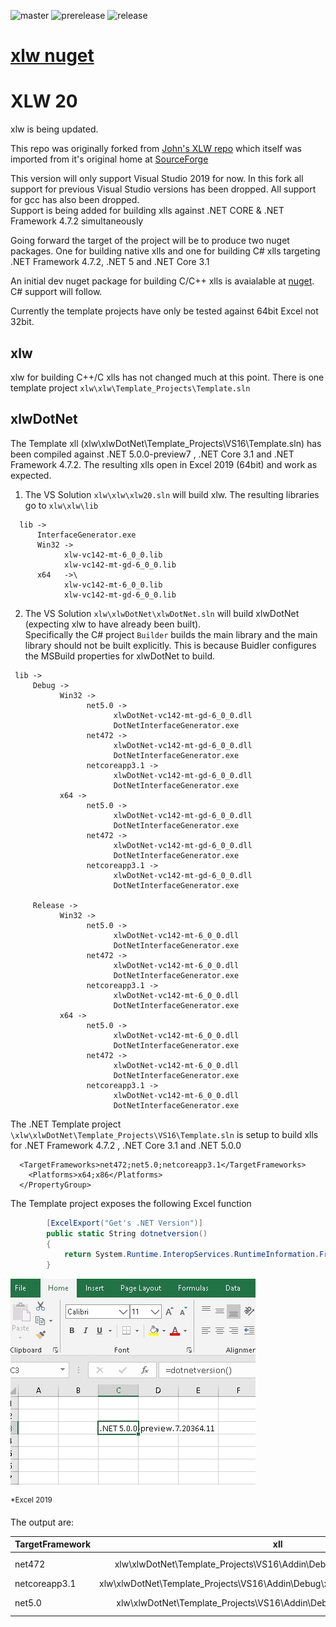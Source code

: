 
![master](https://github.com/xlw/xlw/workflows/Test%20Push/badge.svg?branch=master)   ![prerelease](https://github.com/xlw/xlw/workflows/Test%20Push/badge.svg?branch=prerelease) ![release](https://github.com/xlw/xlw/workflows/Test%20Push/badge.svg?branch=release)


# [xlw nuget](https://www.nuget.org/packages/xlw/)


# **XLW 20**
xlw is being updated.

This repo was originally forked from [John's XLW repo](https://github.com/JohnAdders/xlw) which itself was imported from it's original home at [SourceForge](https://sourceforge.net/projects/xlw/)


This version will only support Visual Studio 2019 for now. In this fork all support for previous Visual Studio versions has been dropped. All support for gcc has also been dropped.\
Support is being added for building xlls against .NET CORE & .NET Framework 4.7.2 simultaneously

Going forward the target of the project will be to produce two nuget packages. One for building native xlls and one for building C# xlls targeting .NET Framework 4.7.2, .NET 5 and .NET Core 3.1

An initial dev nuget package  for building C/C++ xlls is avaialable at [nuget](https://www.nuget.org/packages/xlw/). C# support will follow.

Currently the template projects have only be tested against 64bit Excel not 32bit.

## xlw
xlw for building C++/C xlls has not changed much at this point. There is one template project `xlw\xlw\Template_Projects\Template.sln`

## xlwDotNet
The Template xll (xlw\xlwDotNet\Template_Projects\VS16\Template.sln) has been compiled against .NET 5.0.0-preview7 , .NET Core 3.1 and .NET Framework 4.7.2. The resulting xlls open in Excel 2019 (64bit) and work as expected.




1. The VS Solution `xlw\xlw\xlw20.sln` will build xlw. The resulting libraries go to  `xlw\xlw\lib`

```
  lib -> 
      InterfaceGenerator.exe
      Win32 ->
            xlw-vc142-mt-6_0_0.lib
            xlw-vc142-mt-gd-6_0_0.lib
      x64   ->\
            xlw-vc142-mt-6_0_0.lib
            xlw-vc142-mt-gd-6_0_0.lib
```
2. The VS Solution  `xlw\xlwDotNet\xlwDotNet.sln` will build xlwDotNet (expecting xlw to have already been built).\
 Specifically the C# project `Builder` builds the main library and the main library should not be built explicitly. This is because Buidler configures the MSBuild properties for
 xlwDotNet to build.
 ```
  lib -> 
      Debug ->
            Win32 ->
                  net5.0 ->
                        xlwDotNet-vc142-mt-gd-6_0_0.dll
                        DotNetInterfaceGenerator.exe
                  net472 ->
                        xlwDotNet-vc142-mt-gd-6_0_0.dll
                        DotNetInterfaceGenerator.exe
                  netcoreapp3.1 ->
                        xlwDotNet-vc142-mt-gd-6_0_0.dll
                        DotNetInterfaceGenerator.exe
            x64 ->
                  net5.0 ->
                        xlwDotNet-vc142-mt-gd-6_0_0.dll
                        DotNetInterfaceGenerator.exe
                  net472 ->
                        xlwDotNet-vc142-mt-gd-6_0_0.dll
                        DotNetInterfaceGenerator.exe
                  netcoreapp3.1 ->
                        xlwDotNet-vc142-mt-gd-6_0_0.dll
                        DotNetInterfaceGenerator.exe
                       
      Release ->
            Win32 ->
                  net5.0 ->
                        xlwDotNet-vc142-mt-6_0_0.dll
                        DotNetInterfaceGenerator.exe
                  net472 ->
                        xlwDotNet-vc142-mt-6_0_0.dll
                        DotNetInterfaceGenerator.exe
                  netcoreapp3.1 ->
                        xlwDotNet-vc142-mt-6_0_0.dll
                        DotNetInterfaceGenerator.exe
            x64 ->
                  net5.0 ->
                        xlwDotNet-vc142-mt-6_0_0.dll
                        DotNetInterfaceGenerator.exe
                  net472 ->
                        xlwDotNet-vc142-mt-6_0_0.dll
                        DotNetInterfaceGenerator.exe
                  netcoreapp3.1 ->
                        xlwDotNet-vc142-mt-6_0_0.dll
                        DotNetInterfaceGenerator.exe
```

The  .NET Template project `\xlw\xlwDotNet\Template_Projects\VS16\Template.sln` is setup to build  xlls for .NET Framework 4.7.2 ,  .NET Core 3.1 and .NET 5.0.0
``` <PropertyGroup>
  <TargetFrameworks>net472;net5.0;netcoreapp3.1</TargetFrameworks>
    <Platforms>x64;x86</Platforms>
  </PropertyGroup>
```


The Template project exposes the following Excel function

```csharp
        [ExcelExport("Get's .NET Version")]
        public static String dotnetversion()
        {
            return System.Runtime.InteropServices.RuntimeInformation.FrameworkDescription;
        }
```
![](dncss.jpg)

<sup>*Excel 2019</sup>

The output are:

| TargetFramework  | xll  | Output  |
| ------------- |:-------------:|:-------------:|
| net472        |xlw\xlwDotNet\Template_Projects\VS16\Addin\Debug\x64\net472\Template.xll |.NET Framework 4.8.4084.0 |
| netcoreapp3.1        |xlw\xlwDotNet\Template_Projects\VS16\Addin\Debug\x64\netcoreapp3.1\Template.xll |.NET Core 3.1.2|
| net5.0        |xlw\xlwDotNet\Template_Projects\VS16\Addin\Debug\x64\net5.0\Template.xll |.NET 5.0.0-preview.7.20364.11|


